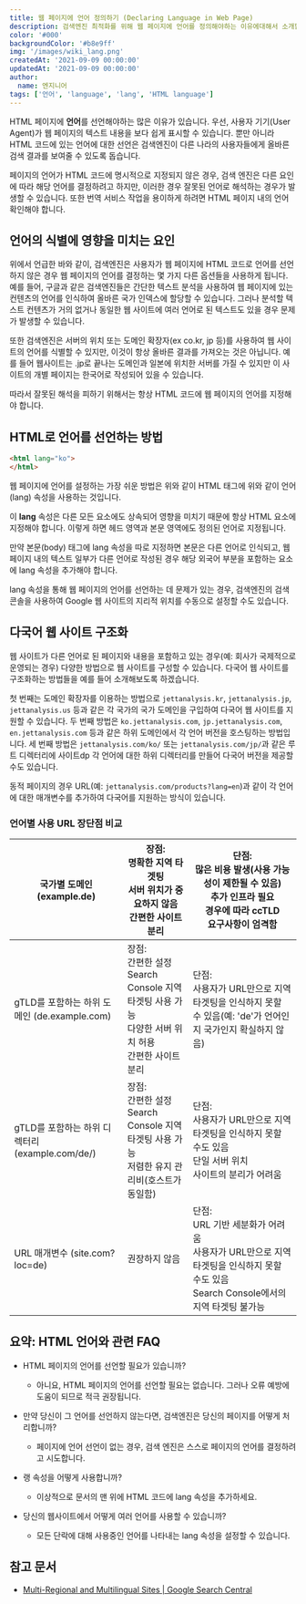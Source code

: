 ```yaml
---
title: 웹 페이지에 언어 정의하기 (Declaring Language in Web Page)
description: 검색엔진 최적화를 위해 웹 페이지에 언어를 정의해야하는 이유에대해서 소개합니다.
color: '#000'
backgroundColor: '#b8e9ff'
img: '/images/wiki_lang.png'
createdAt: '2021-09-09 00:00:00'
updatedAt: '2021-09-09 00:00:00'
author:
  name: 엔지니어
tags: ['언어', 'language', 'lang', 'HTML language']
---
```


HTML 페이지에 **언어**를 선언해야하는 많은 이유가 있습니다. 우선, 사용자 기기(User Agent)가 웹 페이지의 텍스트 내용을 보다 쉽게 표시할 수 있습니다. 뿐만 아니라 HTML 코드에 있는 언어에 대한 선언은 검색엔진이 다른 나라의 사용자들에게 올바른 검색 결과를 보여줄 수 있도록 돕습니다.

<!--more-->

페이지의 언어가 HTML 코드에 명시적으로 지정되지 않은 경우, 검색 엔진은 다른 요인에 따라 해당 언어를 결정하려고 하지만, 이러한 경우 잘못된 언어로 해석하는 경우가 발생할 수 있습니다. 또한 번역 서비스 작업을 용이하게 하려면 HTML 페이지 내의 언어 확인해야 합니다.

## 언어의 식별에 영향을 미치는 요인

위에서 언급한 바와 같이, 검색엔진은 사용자가 웹 페이지에 HTML 코드로 언어를 선언하지 않은 경우 웹 페이지의 언어를 결정하는 몇 가지 다른 옵션들을 사용하게 됩니다. 예를 들어, 구글과 같은 검색엔진들은 간단한 텍스트 분석을 사용하여 웹 페이지에 있는 컨텐츠의 언어를 인식하여 올바른 국가 인덱스에 할당할 수 있습니다. 그러나 분석할 텍스트 컨텐츠가 거의 없거나 동일한 웹 사이트에 여러 언어로 된 텍스트도 있을 경우 문제가 발생할 수 있습니다.

또한 검색엔진은 서버의 위치 또는 도메인 확장자(ex co.kr, jp 등)를 사용하여 웹 사이트의 언어를 식별할 수 있지만, 이것이 항상 올바른 결과를 가져오는 것은 아닙니다. 예를 들어 웹사이트는 .jp로 끝나는 도메인과 일본에 위치한 서버를 가질 수 있지만 이 사이트의 개별 페이지는 한국어로 작성되어 있을 수 있습니다.

따라서 잘못된 해석을 피하기 위해서는 항상 HTML 코드에 웹 페이지의 언어를 지정해야 합니다.

## HTML로 언어를 선언하는 방법

```html
<html lang="ko">
</html>
```

웹 페이지에 언어를 설정하는 가장 쉬운 방법은 위와 같이 HTML 태그에 위와 같이 언어(lang) 속성을 사용하는 것입니다.

이 **lang** 속성은 다른 모든 요소에도 상속되어 영향을 미치기 때문에 항상 HTML 요소에 지정해야 합니다. 이렇게 하면 헤드 영역과 본문 영역에도 정의된 언어로 지정됩니다.

만약 본문(body) 태그에 lang 속성을 따로 지정하면 본문은 다른 언어로 인식되고, 웹 페이지 내의 텍스트 일부가 다른 언어로 작성된 경우 해당 외국어 부분을 포함하는 요소에 lang 속성을 추가해야 합니다.

lang 속성을 통해 웹 페이지의 언어를 선언하는 데 문제가 있는 경우, 검색엔진의 검색 콘솔을 사용하여 Google 웹 사이트의 지리적 위치를 수동으로 설정할 수도 있습니다.

## 다국어 웹 사이트 구조화

웹 사이트가 다른 언어로 된 페이지와 내용을 포함하고 있는 경우(예: 회사가 국제적으로 운영되는 경우) 다양한 방법으로 웹 사이트를 구성할 수 있습니다. 다국어 웹 사이트를 구조화하는 방법들을 예를 들어 소개해보도록 하겠습니다.

첫 번째는 도메인 확장자를 이용하는 방법으로 `jettanalysis.kr`, `jettanalysis.jp`, `jettanalysis.us` 등과 같은 각 국가의 국가 도메인을 구입하여 다국어 웹 사이트를 지원할 수 있습니다. 두 번째 방법은 `ko.jettanalysis.com`, `jp.jettanalysis.com`, `en.jettanalysis.com` 등과 같은 하위 도메인에서 각 언어 버전을 호스팅하는 방법입니다. 세 번째 방법은 `jettanalysis.com/ko/` 또는 `jettanalysis.com/jp/`과 같은 루트 디렉터리에 사이트dp 각 언어에 대한 하위 디렉터리를 만들어 다국어 버전을 제공할 수도 있습니다.

동적 페이지의 경우 URL(예: `jettanalysis.com/products?lang=en`)과 같이 각 언어에 대한 매개변수를 추가하여 다국어를 지원하는 방식이 있습니다.

### 언어별 사용 URL 장단점 비교

| 국가별 도메인 (example.de) | 장점:<br/>명확한 지역 타겟팅<br/>서버 위치가 중요하지 않음<br/>간편한 사이트 분리 | 단점:<br/>많은 비용 발생(사용 가능성이 제한될 수 있음)<br/>추가 인프라 필요<br/>경우에 따라 ccTLD<br/>요구사항이 엄격함 |
|-|-|-|
| gTLD를 포함하는 하위 도메인 (de.example.com) | 장점:<br/>간편한 설정<br/>Search Console 지역 타겟팅 사용 가능<br/>다양한 서버 위치 허용<br/>간편한 사이트 분리 | 단점:<br/>사용자가 URL만으로 지역 타겟팅을 인식하지 못할 수 있음(예: 'de'가 언어인지 국가인지 확실하지 않음)|
| gTLD를 포함하는 하위 디렉터리 (example.com/de/) | 장점:<br/>간편한 설정<br/>Search Console 지역 타겟팅 사용 가능<br/>저렴한 유지 관리비(호스트가 동일함) | 단점:<br/>사용자가 URL만으로 지역 타겟팅을 인식하지 못할 수도 있음<br/>단일 서버 위치<br/>사이트의 분리가 어려움 |
| URL 매개변수 (site.com?loc=de) | 권장하지 않음	 | 단점:<br/>URL 기반 세분화가 어려움<br/>사용자가 URL만으로 지역 타겟팅을 인식하지 못할 수도 있음<br/>Search Console에서의 지역 타겟팅 불가능 |

## 요약: HTML 언어와 관련 FAQ

- HTML 페이지의 언어를 선언할 필요가 있습니까?
  - 아니요, HTML 페이지의 언어를 선언할 필요는 없습니다. 그러나 오류 예방에 도움이 되므로 적극 권장됩니다.

- 만약 당신이 그 언어를 선언하지 않는다면, 검색엔진은 당신의 페이지를 어떻게 처리합니까?
  - 페이지에 언어 선언이 없는 경우, 검색 엔진은 스스로 페이지의 언어를 결정하려고 시도합니다.

- 랭 속성을 어떻게 사용합니까?
  - 이상적으로 문서의 맨 위에 HTML 코드에 lang 속성을 추가하세요.

- 당신의 웹사이트에서 어떻게 여러 언어를 사용할 수 있습니까?
  - 모든 단락에 대해 사용중인 언어를 나타내는 lang 속성을 설정할 수 있습니다.

## 참고 문서

- [Multi-Regional and Multilingual Sites | Google Search Central](https://developers.google.com/search/docs/advanced/crawling/managing-multi-regional-sites)
